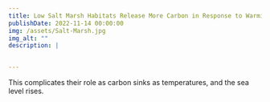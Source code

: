 ```yaml
---
title: Low Salt Marsh Habitats Release More Carbon in Response to Warming, a New Study Finds 
publishDate: 2022-11-14 00:00:00
img: /assets/Salt-Marsh.jpg
img_alt: ""
description: |


---
```


This complicates their role as carbon sinks as temperatures, and the sea level rises.



